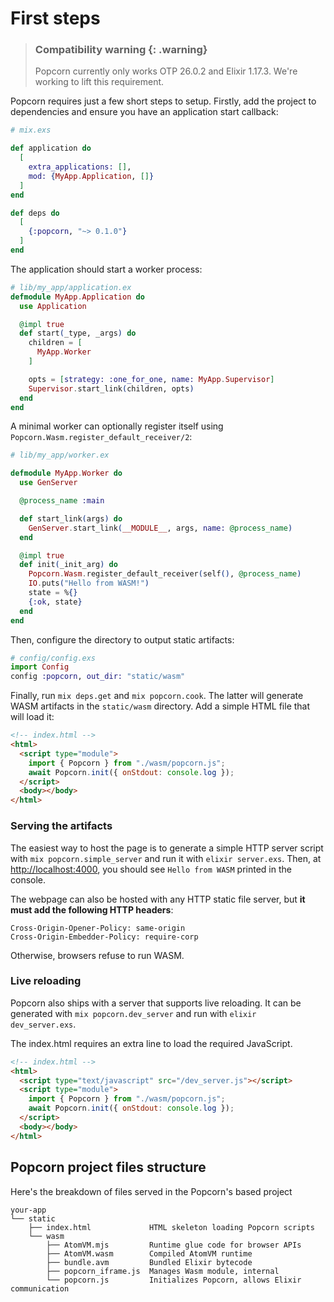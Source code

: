 # First steps

> ### Compatibility warning {: .warning}
>
> Popcorn currently only works OTP 26.0.2 and Elixir 1.17.3. We're working to lift this requirement.

Popcorn requires just a few short steps to setup. Firstly, add the project to dependencies and ensure you have an application start callback:

```elixir
# mix.exs

def application do
  [
    extra_applications: [],
    mod: {MyApp.Application, []}
  ]
end

def deps do
  [
    {:popcorn, "~> 0.1.0"}
  ]
end
```

The application should start a worker process:

```elixir
# lib/my_app/application.ex
defmodule MyApp.Application do
  use Application

  @impl true
  def start(_type, _args) do
    children = [
      MyApp.Worker
    ]

    opts = [strategy: :one_for_one, name: MyApp.Supervisor]
    Supervisor.start_link(children, opts)
  end
end
```

A minimal worker can optionally register itself using `Popcorn.Wasm.register_default_receiver/2`:

```elixir
# lib/my_app/worker.ex

defmodule MyApp.Worker do
  use GenServer

  @process_name :main

  def start_link(args) do
    GenServer.start_link(__MODULE__, args, name: @process_name)
  end

  @impl true
  def init(_init_arg) do
    Popcorn.Wasm.register_default_receiver(self(), @process_name)
    IO.puts("Hello from WASM!")
    state = %{}
    {:ok, state}
  end
end
```

Then, configure the directory to output static artifacts:

```elixir
# config/config.exs
import Config
config :popcorn, out_dir: "static/wasm"
```

Finally, run `mix deps.get` and `mix popcorn.cook`. The latter will generate WASM artifacts in the `static/wasm` directory. Add a simple HTML file that will load it:

```html
<!-- index.html -->
<html>
  <script type="module">
    import { Popcorn } from "./wasm/popcorn.js";
    await Popcorn.init({ onStdout: console.log });
  </script>
  <body></body>
</html>
```

### Serving the artifacts

The easiest way to host the page is to generate a simple HTTP server script with `mix popcorn.simple_server` and run it with `elixir server.exs`. Then, at <http://localhost:4000>, you should see `Hello from WASM` printed in the console.

The webpage can also be hosted with any HTTP static file server, but **it must add the following HTTP headers**:

```headers
Cross-Origin-Opener-Policy: same-origin
Cross-Origin-Embedder-Policy: require-corp
```

Otherwise, browsers refuse to run WASM.

### Live reloading

Popcorn also ships with a server that supports live reloading. It can be generated with `mix popcorn.dev_server` and run with `elixir dev_server.exs`.

The index.html requires an extra line to load the required JavaScript.

```html
<!-- index.html -->
<html>
  <script type="text/javascript" src="/dev_server.js"></script>
  <script type="module">
    import { Popcorn } from "./wasm/popcorn.js";
    await Popcorn.init({ onStdout: console.log });
  </script>
  <body></body>
</html>
```

## Popcorn project files structure

Here's the breakdown of files served in the Popcorn's based project

```console
your-app
└── static
    ├── index.html             HTML skeleton loading Popcorn scripts
    └── wasm
        ├── AtomVM.mjs         Runtime glue code for browser APIs
        ├── AtomVM.wasm        Compiled AtomVM runtime
        ├── bundle.avm         Bundled Elixir bytecode
        ├── popcorn_iframe.js  Manages Wasm module, internal
        └── popcorn.js         Initializes Popcorn, allows Elixir communication
```
